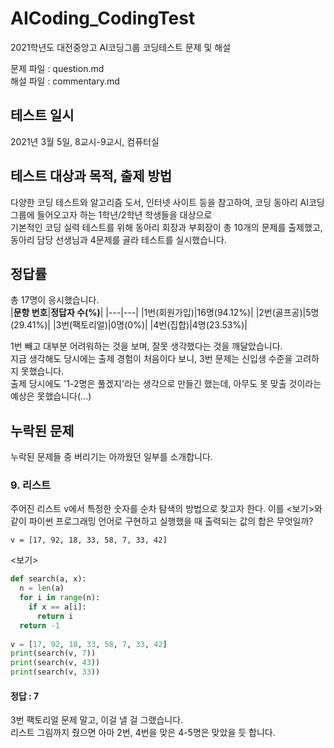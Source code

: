 # AICoding_CodingTest
2021학년도 대전중앙고 AI코딩그룹 코딩테스트 문제 및 해설

문제 파일 : question.md<br>
해설 파일 : commentary.md<br>

## 테스트 일시
2021년 3월 5일, 8교시-9교시, 컴퓨터실

## 테스트 대상과 목적, 출제 방법
다양한 코딩 테스트와 알고리즘 도서, 인터넷 사이트 등을 참고하여, 코딩 동아리 AI코딩그룹에 들어오고자 하는 1학년/2학년 학생들을 대상으로<br>
기본적인 코딩 실력 테스트를 위해 동아리 회장과 부회장이 총 10개의 문제를 출제했고, 동아리 담당 선생님과 4문제를 골라 테스트를 실시했습니다.<br>

## 정답률
총 17명이 응시했습니다.<br>
|**문항 번호**|**정답자 수(%)**|
|---|---|
|1번(회원가입)|16명(94.12%)|
|2번(골프공)|5명(29.41%)|
|3번(팩토리얼)|0명(0%)|
|4번(집합)|4명(23.53%)|

1번 빼고 대부분 어려워하는 것을 보며, 잘못 생각했다는 것을 깨달았습니다.<br>
지금 생각해도 당시에는 출제 경험이 처음이다 보니,  3번 문제는 신입생 수준을 고려하지 못했습니다.<br>
출제 당시에도 '1-2명은 풀겠지'라는 생각으로 만들긴 했는데, 아무도 못 맞출 것이라는 예상은 못했습니다(...)<br>

## 누락된 문제
누락된 문제들 중 버리기는 아까웠던 일부를 소개합니다.<br>
### 9. 리스트
주어진 리스트 v에서 특정한 숫자를 순차 탐색의 방법으로 찾고자 한다. 이를 <보기>와 같이 파이썬 프로그래밍 언어로 구현하고 실행했을 때 출력되는 값의 합은 무엇일까?
```
v = [17, 92, 18, 33, 58, 7, 33, 42]
```
<보기>
```py
def search(a, x):
  n = len(a)  
  for i in range(n):
    if x == a[i]:
      return i
  return -1
  
v = [17, 92, 18, 33, 58, 7, 33, 42]
print(search(v, 7))
print(search(v, 43))
print(search(v, 33))
```
#### 정답 : 7
3번 팩토리얼 문제 말고, 이걸 낼 걸 그랬습니다.<br>
리스트 그림까지 줬으면 아마 2번, 4번을 맞은 4-5명은 맞았을 듯 합니다.<br>
